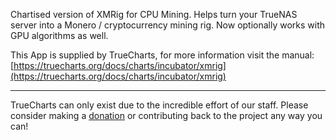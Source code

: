 Chartised version of XMRig for CPU Mining. Helps turn your TrueNAS server into a Monero / cryptocurrency mining rig. Now optionally works with GPU algorithms as well.

This App is supplied by TrueCharts, for more information visit the manual: [https://truecharts.org/docs/charts/incubator/xmrig](https://truecharts.org/docs/charts/incubator/xmrig)

---

TrueCharts can only exist due to the incredible effort of our staff.
Please consider making a [donation](https://truecharts.org/docs/about/sponsor) or contributing back to the project any way you can!
